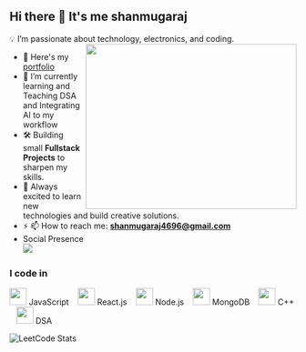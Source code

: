 ## Hi there 👋 It's me shanmugaraj

💡 I’m passionate about technology, electronics, and coding.
<img align="right" width="370" height="290" src="https://i.pinimg.com/originals/47/f0/34/47f0342cec72b800463bf003eac1257e.gif">
- 🔭 Here's my [portfolio](portpoliooo.ccbp.tech)                                                 
- 🌱 I’m currently learning and Teaching DSA and Integrating AI to my workflow
- 🛠️ Building small **Fullstack Projects** to sharpen my skills.
- 🚀 Always excited to learn new technologies and build creative solutions.
- ⚡ 📫 How to reach me: **shanmugaraj4696@gmail.com**
- Social Presence
<br />  [<img src="https://img.shields.io/badge/LinkedIn-0077B5?style=for-the-badge&logo=linkedin&logoColor=white" />](http://linkedin.com/in/shanmuga-raj-825162242) <br/>

### I code in
<p align="left">
  <img src="https://img.icons8.com/color/48/000000/javascript--v1.png" width="30"/> JavaScript &nbsp;&nbsp;
  <img src="https://img.icons8.com/color/48/000000/react-native.png" width="30"/> React.js &nbsp;&nbsp;
  <img src="https://img.icons8.com/fluency/48/000000/node-js.png" width="30"/> Node.js &nbsp;&nbsp;
  <img src="https://img.icons8.com/external-tal-revivo-color-tal-revivo/48/000000/external-mongodb-a-cross-platform-document-oriented-database-program-logo-color-tal-revivo.png" width="30"/> MongoDB &nbsp;&nbsp;
  <img src="https://img.icons8.com/color/48/000000/c-plus-plus-logo.png" width="30"/> C++ &nbsp;&nbsp;
  <img src="https://img.icons8.com/external-flat-juicy-fish/60/000000/external-algorithm-coding-and-development-flat-flat-juicy-fish.png" width="30"/> DSA
</p>





![LeetCode Stats](https://leetcard.jacoblin.cool/shanmugarajT?theme=dark&font=ZCOOL%20XiaoWei&ext=heatmap)




